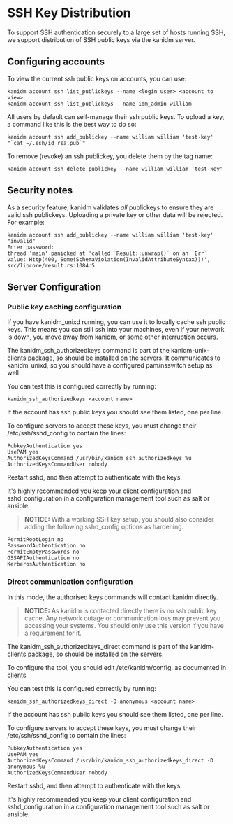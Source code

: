 # SSH Key Distribution

To support SSH authentication securely to a large set of hosts running SSH, we support distribution
of SSH public keys via the kanidm server.

## Configuring accounts

To view the current ssh public keys on accounts, you can use:

    kanidm account ssh list_publickeys --name <login user> <account to view>
    kanidm account ssh list_publickeys --name idm_admin william

All users by default can self-manage their ssh public keys. To upload a key, a command like this
is the best way to do so:

    kanidm account ssh add_publickey --name william william 'test-key' "`cat ~/.ssh/id_rsa.pub`"

To remove (revoke) an ssh publickey, you delete them by the tag name:

    kanidm account ssh delete_publickey --name william william 'test-key'

## Security notes

As a security feature, kanidm validates *all* publickeys to ensure they are valid ssh publickeys.
Uploading a private key or other data will be rejected. For example:

    kanidm account ssh add_publickey --name william william 'test-key' "invalid"
    Enter password:
    thread 'main' panicked at 'called `Result::unwrap()` on an `Err` value: Http(400, Some(SchemaViolation(InvalidAttributeSyntax)))', src/libcore/result.rs:1084:5

## Server Configuration

### Public key caching configuration

If you have kanidm_unixd running, you can use it to locally cache ssh public keys. This means you
can still ssh into your machines, even if your network is down, you move away from kanidm, or
some other interruption occurs.

The kanidm_ssh_authorizedkeys command is part of the kanidm-unix-clients package, so should be installed
on the servers. It communicates to kanidm_unixd, so you should have a configured pam/nsswitch
setup as well.

You can test this is configured correctly by running:

    kanidm_ssh_authorizedkeys <account name>

If the account has ssh public keys you should see them listed, one per line.

To configure servers to accept these keys, you must change their /etc/ssh/sshd_config to
contain the lines:

    PubkeyAuthentication yes
    UsePAM yes
    AuthorizedKeysCommand /usr/bin/kanidm_ssh_authorizedkeys %u
    AuthorizedKeysCommandUser nobody

Restart sshd, and then attempt to authenticate with the keys.

It's highly recommended you keep your client configuration and sshd_configuration in a configuration
management tool such as salt or ansible.

> **NOTICE:**
> With a working SSH key setup, you should also consider adding the following
> sshd_config options as hardening.

    PermitRootLogin no
    PasswordAuthentication no
    PermitEmptyPasswords no
    GSSAPIAuthentication no
    KerberosAuthentication no

### Direct communication configuration

In this mode, the authorised keys commands will contact kanidm directly.

> **NOTICE:**
> As kanidm is contacted directly there is no ssh public key cache. Any network
> outage or communication loss may prevent you accessing your systems. You should
> only use this version if you have a requirement for it.

The kanidm_ssh_authorizedkeys_direct command is part of the kanidm-clients package, so should be installed
on the servers.

To configure the tool, you should edit /etc/kanidm/config, as documented in [clients](./client_tools.md)

You can test this is configured correctly by running:

    kanidm_ssh_authorizedkeys_direct -D anonymous <account name>

If the account has ssh public keys you should see them listed, one per line.

To configure servers to accept these keys, you must change their /etc/ssh/sshd_config to
contain the lines:

    PubkeyAuthentication yes
    UsePAM yes
    AuthorizedKeysCommand /usr/bin/kanidm_ssh_authorizedkeys_direct -D anonymous %u
    AuthorizedKeysCommandUser nobody

Restart sshd, and then attempt to authenticate with the keys.

It's highly recommended you keep your client configuration and sshd_configuration in a configuration
management tool such as salt or ansible.
